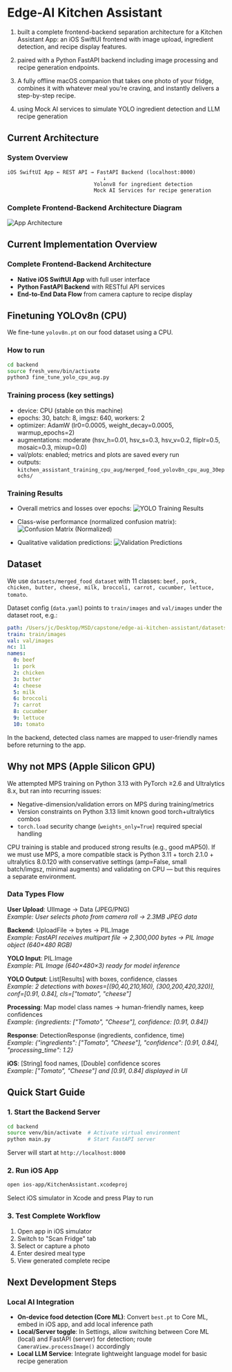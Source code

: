 # Edge-AI Kitchen Assistant

1. built a complete frontend-backend separation architecture for a Kitchen Assistant App: an iOS SwiftUI frontend with image upload, ingredient detection, and recipe display features.

2. paired with a Python FastAPI backend including image processing and recipe generation endpoints. 

3. A fully offline macOS companion that takes one photo of your fridge, combines it with whatever meal you're craving, and instantly delivers a step-by-step recipe.

4. using Mock AI services to simulate YOLO ingredient detection and LLM recipe generation


## Current Architecture

### System Overview
```
iOS SwiftUI App ← REST API → FastAPI Backend (localhost:8000)
                               ↓
                            Yolonv8 for ingredient detection
                            Mock AI Services for recipe generation
```

### Complete Frontend-Backend Architecture Diagram
![App Architecture](image.png)

## Current Implementation Overview

### Complete Frontend-Backend Architecture
- **Native iOS SwiftUI App** with full user interface
- **Python FastAPI Backend** with RESTful API services  
- **End-to-End Data Flow** from camera capture to recipe display


## Finetuning YOLOv8n (CPU)
We fine-tune `yolov8n.pt` on our food dataset using a CPU.

### How to run
```bash
cd backend
source fresh_venv/bin/activate
python3 fine_tune_yolo_cpu_aug.py
```

### Training process (key settings)
- device: CPU (stable on this machine)
- epochs: 30, batch: 8, imgsz: 640, workers: 2
- optimizer: AdamW (lr0=0.0005, weight_decay=0.0005, warmup_epochs=2)
- augmentations: moderate (hsv_h=0.01, hsv_s=0.3, hsv_v=0.2, fliplr=0.5, mosaic=0.3, mixup=0.0)
- val/plots: enabled; metrics and plots are saved every run
- outputs: `kitchen_assistant_training_cpu_aug/merged_food_yolov8n_cpu_aug_30epochs/`

### Training Results
- Overall metrics and losses over epochs:
![YOLO Training Results](backend/kitchen_assistant_training_cpu_aug/merged_food_yolov8n_cpu_aug_30epochs/results.png)

- Class-wise performance (normalized confusion matrix):
![Confusion Matrix (Normalized)](backend/kitchen_assistant_training_cpu_aug/merged_food_yolov8n_cpu_aug_30epochs/confusion_matrix_normalized.png)

- Qualitative validation predictions:
![Validation Predictions](backend/kitchen_assistant_training_cpu_aug/merged_food_yolov8n_cpu_aug_30epochs/val_batch0_pred.jpg)


## Dataset
We use `datasets/merged_food_dataset` with 11 classes: 
`beef, pork, chicken, butter, cheese, milk, broccoli, carrot, cucumber, lettuce, tomato`.

Dataset config (`data.yaml`) points to `train/images` and `val/images` under the dataset root, e.g.:
```yaml
path: /Users/jc/Desktop/MSD/capstone/edge-ai-kitchen-assistant/datasets/merged_food_dataset
train: train/images
val: val/images
nc: 11
names:
  0: beef
  1: pork
  2: chicken
  3: butter
  4: cheese
  5: milk
  6: broccoli
  7: carrot
  8: cucumber
  9: lettuce
  10: tomato
```

In the backend, detected class names are mapped to user-friendly names before returning to the app.

## Why not MPS (Apple Silicon GPU)
We attempted MPS training on Python 3.13 with PyTorch ≥2.6 and Ultralytics 8.x, but ran into recurring issues:
- Negative-dimension/validation errors on MPS during training/metrics
- Version constraints on Python 3.13 limit known good torch+ultralytics combos
- `torch.load` security change (`weights_only=True`) required special handling

CPU training is stable and produced strong results (e.g., good mAP50). If we must use MPS, a more compatible stack is Python 3.11 + torch 2.1.0 + ultralytics 8.0.120 with conservative settings (amp=False, small batch/imgsz, minimal augments) and validating on CPU — but this requires a separate environment.



### Data Types Flow
**User Upload**: UIImage → Data (JPEG/PNG)  
*Example: User selects photo from camera roll → 2.3MB JPEG data*

**Backend**: UploadFile → bytes → PIL.Image  
*Example: FastAPI receives multipart file → 2,300,000 bytes → PIL Image object (640×480 RGB)*

**YOLO Input**: PIL.Image  
*Example: PIL Image (640×480×3) ready for model inference*

**YOLO Output**: List[Results] with boxes, confidence, classes  
*Example: 2 detections with boxes=[(90,40,210,160), (300,200,420,320)], conf=[0.91, 0.84], cls=["tomato", "cheese"]*

**Processing**: Map model class names → human-friendly names, keep confidences  
*Example: {ingredients: ["Tomato", "Cheese"], confidence: [0.91, 0.84]}*

**Response**: DetectionResponse (ingredients, confidence, time)  
*Example: {"ingredients": ["Tomato", "Cheese"], "confidence": [0.91, 0.84], "processing_time": 1.2}*

**iOS**: [String] food names, [Double] confidence scores  
*Example: ["Tomato", "Cheese"] and [0.91, 0.84] displayed in UI*

## Quick Start Guide

### 1. Start the Backend Server
```bash
cd backend
source venv/bin/activate  # Activate virtual environment
python main.py            # Start FastAPI server
```
Server will start at `http://localhost:8000`



### 2. Run iOS App
```bash
open ios-app/KitchenAssistant.xcodeproj
```
Select iOS simulator in Xcode and press Play to run

### 3. Test Complete Workflow
1. Open app in iOS simulator
2. Switch to "Scan Fridge" tab
3. Select or capture a photo
4. Enter desired meal type
5. View generated complete recipe




## Next Development Steps

### Local AI Integration
- **On-device food detection (Core ML)**: Convert `best.pt` to Core ML, embed in iOS app, and add local inference path
- **Local/Server toggle**: In Settings, allow switching between Core ML (local) and FastAPI (server) for detection; route `CameraView.processImage()` accordingly
- **Local LLM Service**: Integrate lightweight language model for basic recipe generation